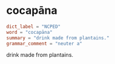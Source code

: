 # cocapāna

``` toml
dict_label = "NCPED"
word = "cocapāna"
summary = "drink made from plantains."
grammar_comment = "neuter a"
```

drink made from plantains.

